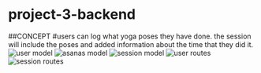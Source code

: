 # project-3-backend

##CONCEPT
	#users can log what yoga poses they have done. the session will include the poses and added information about the time that they did it.
![user model](https://i.imgur.com/TZMdR6D.png)
![asanas model](https://i.imgur.com/4b5jahI.png)
![session model](https://i.imgur.com/UGAxNax.png)
![user routes](https://i.imgur.com/FgtsSj8.png)
![session routes](https://i.imgur.com/e5pimkv.png)